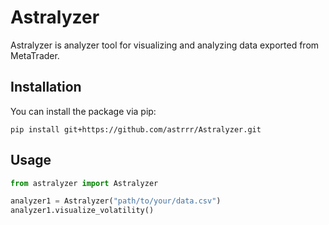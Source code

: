 # Astralyzer

Astralyzer is analyzer tool for visualizing and analyzing data exported from MetaTrader.

## Installation

You can install the package via pip:
```
pip install git+https://github.com/astrrr/Astralyzer.git
```

## Usage

```python
from astralyzer import Astralyzer

analyzer1 = Astralyzer("path/to/your/data.csv")
analyzer1.visualize_volatility()

```
